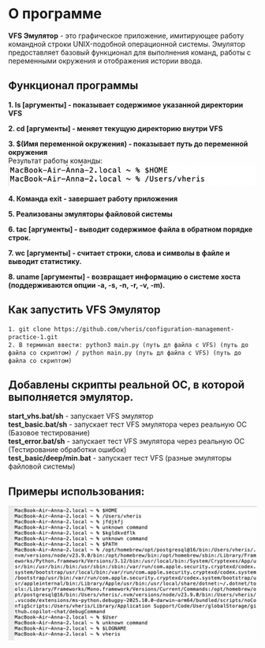 # О программе

**VFS Эмулятор** - это графическое приложение, имитирующее работу командной строки UNIX-подобной операционной системы. Эмулятор предоставляет базовый функционал для выполнения команд, работы с переменными окружения и отображения истории ввода.

## Функционал программы

**1. ls [аргументы] - показывает содержимое указанной директории VFS**

**2. cd [аргументы] - меняет текущую директорию внутри VFS**  

**3. $(Имя переменной окружения) - показывает путь до переменной окружения**  
Результат работы команды:  
![Работа команды $VARNAME](./img/VARNAME.png)

**4. Команда exit - завершает работу приложения**

**5. Реализованы эмуляторы файловой системы**

**6. tac [аргументы] - выводит содержимое файла в обратном порядке строк.**

**7. wc [аргументы] - считает строки, слова и символы в файле и выводит статистику.**

**8. uname [аргументы] - возвращает информацию о системе хоста (поддерживаются опции -a, -s, -n, -r, -v, -m).**


## Как запустить VFS Эмулятор

```
1. git clone https://github.com/vheris/configuration-management-practice-1.git
2. В терминал ввести: python3 main.py (путь дл файла с VFS) (путь до файла со скриптом) / python main.py (путь дл файла с VFS) (путь до файла со скриптом)
```
## Добавлены скрипты реальной ОС, в которой выполняется эмулятор.

**start_vhs.bat/sh** - запускает VFS эмулятор   
**test_basic.bat/sh** - запускает тест VFS эмулятора через реальную ОС (Базовое тестирование)  
**test_error.bat/sh** - запускает тест VFS эмулятора через реальную ОС (Тестирование обработки ошибок)  
**test_basic/deep/min.bat** - запускает тест VFS (разные эмуляторы файловой системы)  


## Примеры использования:

![Пример](./img/test.png)
